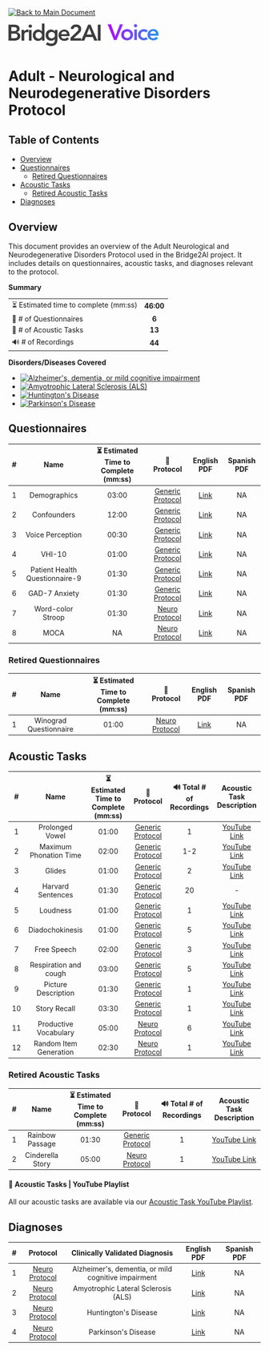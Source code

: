 [![Back to Main Document](https://img.shields.io/badge/back%20to%20main%20document-8A2BE2)](../../README.md)

<img src="../../images/B2AI%20Logo.png" alt="Bridge2AI Voice Logo" width="300"/>

# Adult - Neurological and Neurodegenerative Disorders Protocol

## Table of Contents

- [Overview](#overview)
- [Questionnaires](#questionnaires)
    - [Retired Questionnaires](#retired-questionnaires)
- [Acoustic Tasks](#acoustic-tasks)
    - [Retired Acoustic Tasks](#retired-acoustic-tasks)
- [Diagnoses](#diagnoses)

## Overview

This document provides an overview of the Adult Neurological and Neurodegenerative Disorders Protocol used in the Bridge2AI project. It includes details on questionnaires, acoustic tasks, and diagnoses relevant to the protocol.

**Summary**

| | |
| :--- | :---: |
| ⏳ Estimated time to complete (mm:ss) | **46:00** |
| 📕 # of Questionnaires | **6** |
| 🎤 # of Acoustic Tasks | **13** |
| 🔊 # of Recordings | **44** |

**Disorders/Diseases Covered**
- [![Alzheimer's, dementia, or mild cognitive impairment](https://img.shields.io/badge/Alzheimer's,%20dementia,%20or%20mild%20cognitive%20impairment-8A2BE2)](../../data/en-us/Diagnosis%20-%20PDFs/Neuro/D%20-%20Neuro%20-%20Alzheimer's%20disease,%20Mild%20Cognitive%20Impairment%20and%20other%20types%20of%20Dementia.pdf)
- [![Amyotrophic Lateral Sclerosis (ALS)](https://img.shields.io/badge/Amyotrophic%20Lateral%20Sclerosis%20(ALS)-8A2BE2)](../../data/en-us/Diagnosis%20-%20PDFs/Neuro/D%20-%20Neuro%20-%20Amyotrophic%20Lateral%20Sclerosis%20(ALS).pdf)
- [![Huntington's Disease](https://img.shields.io/badge/Huntington's%20Disease-8A2BE2)](../../data/en-us/Diagnosis%20-%20PDFs/Neuro/D%20-%20Neuro%20-%20Huntington's%20Disease.pdf)
- [![Parkinson's Disease](https://img.shields.io/badge/Parkinson's%20Disease-8A2BE2)](../../data/en-us/Diagnosis%20-%20PDFs/Neuro/D%20-%20Neuro%20-%20Parkinson's%20Disease.pdf)

## Questionnaires

| # | Name | ⏳ Estimated Time to Complete (mm:ss) | 📓 Protocol | English PDF | Spanish PDF |
| :---: | :---: | :---: | :---: | :---: | :---: |
| 1 | Demographics | 03:00 |[Generic Protocol](Generic%20Protocol%20(Controls).md) | [Link](../../data/en-us/Questionnaire%20-%20PDFs/Generic/Q%20-%20Generic%20-%20Demographics.pdf) | NA |
| 2 | Confounders | 12:00 | [Generic Protocol](Generic%20Protocol%20(Controls).md) | [Link](../../data/en-us/Questionnaire%20-%20PDFs/Generic/Q%20-%20Generic%20-%20Confounders.pdf) | NA |
| 3 | Voice Perception | 00:30 | [Generic Protocol](Generic%20Protocol%20(Controls).md) | [Link](../../data/en-us/Questionnaire%20-%20PDFs/Generic/Q%20-%20Generic%20-%20Voice%20Perception.pdf) | NA |
| 4 | VHI-10 | 01:00 | [Generic Protocol](Generic%20Protocol%20(Controls).md) | [Link](../../data/en-us/Questionnaire%20-%20PDFs/Generic/Q%20-%20Generic%20-%20VHI-10.pdf) | NA |
| 5 | Patient Health Questionnaire-9 | 01:30 | [Generic Protocol](Generic%20Protocol%20(Controls).md) | [Link](../../data/en-us/Questionnaire%20-%20PDFs/Generic/Q%20-%20Generic%20-%20PHQ-9.pdf) | NA |
| 6 | GAD-7 Anxiety | 01:30 | [Generic Protocol](Generic%20Protocol%20(Controls).md) | [Link](../../data/en-us/Questionnaire%20-%20PDFs/Generic/Q%20-%20Generic%20-%20GAD-7%20Anxiety.pdf) | NA |
| 7 | Word-color Stroop | 01:30 | [Neuro Protocol](Neurological%20and%20Neurodegenerative%20Disorders%20Protocol.md) | [Link](../../data/en-us/Questionnaire%20-%20PDFs/Neuro/Q%20-%20Neuro%20-%20Wordcolor%20Stroop.pdf) | NA |
| 8 | MOCA | NA | [Neuro Protocol](Neurological%20and%20Neurodegenerative%20Disorders%20Protocol.md) | [Link](../../data/en-us/Questionnaire%20-%20PDFs/Neuro/Q%20-%20Neuro%20-%20MOCA.pdf) | NA |

### Retired Questionnaires

| # | Name | ⏳ Estimated Time to Complete (mm:ss) | 📓 Protocol | English PDF | Spanish PDF |
| :---: | :---: | :---: | :---: | :---: | :---: |
| 1 | Winograd Questionnaire | 01:00 | [Neuro Protocol](Neurological%20and%20Neurodegenerative%20Disorders%20Protocol.md) | [Link](../../data/en-us/Questionnaire%20-%20PDFs/Neuro/Q%20-%20Neuro%20-%20Winograd%20Schemas.pdf) | NA |

## Acoustic Tasks

| # | Name | ⏳ Estimated Time to Complete (mm:ss) | 📓 Protocol | 🔊 Total # of Recordings | Acoustic Task Description |
| :---: | :---: | :---: | :---: | :---: | :---: |
| 1 | Prolonged Vowel | 01:00 | [Generic Protocol](Generic%20Protocol%20(Controls).md) | 1 | [YouTube Link](https://www.youtube.com/watch?v=ZanjPvWkB3M) |
| 2 | Maximum Phonation Time | 02:00 | [Generic Protocol](Generic%20Protocol%20(Controls).md) | 1-2 | [YouTube Link](https://www.youtube.com/watch?v=1limRFPAtPE) |
| 3 | Glides | 01:00 | [Generic Protocol](Generic%20Protocol%20(Controls).md) | 2 | [YouTube Link](https://www.youtube.com/watch?v=xKBYdkwEOvU)|
| 4 | Harvard Sentences | 01:30 | [Generic Protocol](Generic%20Protocol%20(Controls).md) | 20 | - |
| 5 | Loudness | 01:00 | [Generic Protocol](Generic%20Protocol%20(Controls).md) | 1 | [YouTube Link](https://www.youtube.com/watch?v=5ssCSqZPb7Y) |
| 6 | Diadochokinesis | 01:00 | [Generic Protocol](Generic%20Protocol%20(Controls).md) | 5 | [YouTube Link](https://www.youtube.com/watch?v=RlY5KMXtZ4o) |
| 7 | Free Speech | 02:00 | [Generic Protocol](Generic%20Protocol%20(Controls).md) | 3 | [YouTube Link](https://www.youtube.com/watch?v=FqK0WeGCAzg) |
| 8 | Respiration and cough | 03:00 | [Generic Protocol](Generic%20Protocol%20(Controls).md) | 5 | [YouTube Link](https://www.youtube.com/watch?v=Yb4bMj18Iqg) |
| 9 | Picture Description | 01:30 | [Generic Protocol](Generic%20Protocol%20(Controls).md) | 1 | [YouTube Link](https://www.youtube.com/watch?v=abjWJEN6jf8) |
| 10 | Story Recall | 03:30 | [Generic Protocol](Generic%20Protocol%20(Controls).md) | 1 | [YouTube Link](https://www.youtube.com/watch?v=cfkU-N5tWe4) |
| 11 | Productive Vocabulary | 05:00 | [Neuro Protocol](Neurological%20and%20Neurodegenerative%20Disorders%20Protocol.md) | 6 | [YouTube Link](https://www.youtube.com/watch?v=TEshcUAlfPA) |
| 12 | Random Item Generation | 02:30 | [Neuro Protocol](Neurological%20and%20Neurodegenerative%20Disorders%20Protocol.md) | 1 | [YouTube Link](https://www.youtube.com/watch?v=ry__w1Mm2aE) |

### Retired Acoustic Tasks

| # | Name | ⏳ Estimated Time to Complete (mm:ss) | 📓 Protocol | 🔊 Total # of Recordings | Acoustic Task Description |
| :---: | :---: | :---: | :---: | :---: | :---: |
| 1 | Rainbow Passage | 01:30 | [Generic Protocol](Generic%20Protocol%20(Controls).md) | 1 | [YouTube Link](https://www.youtube.com/watch?v=Syq_ryCNQKQ) |
| 2 | Cinderella Story | 05:00 | [Neuro Protocol](Neurological%20and%20Neurodegenerative%20Disorders%20Protocol.md) | 1 | [YouTube Link](https://www.youtube.com/watch?v=eHx-vetG8Fk) |

#### 🎤 Acoustic Tasks | YouTube Playlist

All our acoustic tasks are available via our [Acoustic Task YouTube Playlist](https://youtube.com/playlist?list=PL72MPaFiuoRY66W7QsZ1_IeBwNosOzeap&si=9nr51lsmEYUncRMN).

## Diagnoses

| # | Protocol | Clinically Validated Diagnosis | English PDF | Spanish PDF |
| :---: | :---: | :---: | :---: | :---: |
| 1 | [Neuro Protocol](Neurological%20and%20Neurodegenerative%20Disorders%20Protocol.md) | Alzheimer's, dementia, or mild cognitive impairment | [Link](../../data/en-us/Diagnosis%20-%20PDFs/Neuro/D%20-%20Neuro%20-%20Alzheimer's%20disease,%20Mild%20Cognitive%20Impairment%20and%20other%20types%20of%20Dementia.pdf) | NA |
| 2 | [Neuro Protocol](Neurological%20and%20Neurodegenerative%20Disorders%20Protocol.md) | Amyotrophic Lateral Sclerosis (ALS) | [Link](../../data/en-us/Diagnosis%20-%20PDFs/Neuro/D%20-%20Neuro%20-%20Amyotrophic%20Lateral%20Sclerosis%20(ALS).pdf) | NA |
| 3 | [Neuro Protocol](Neurological%20and%20Neurodegenerative%20Disorders%20Protocol.md) | Huntington's Disease | [Link](../../data/en-us/Diagnosis%20-%20PDFs/Neuro/D%20-%20Neuro%20-%20Huntington's%20Disease.pdf) | NA |
| 4 | [Neuro Protocol](Neurological%20and%20Neurodegenerative%20Disorders%20Protocol.md) | Parkinson's Disease | [Link](../../data/en-us/Diagnosis%20-%20PDFs/Neuro/D%20-%20Neuro%20-%20Parkinson's%20Disease.pdf) | NA |
